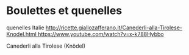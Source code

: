 # Boulettes et quenelles

quenelles	Italie		http://ricette.giallozafferano.it/Canederli-alla-Tirolese-Knodel.html https://www.youtube.com/watch?v=x-k788Hybbo	

Canederli alla Tirolese (Knödel)
